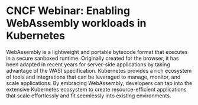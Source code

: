 # CNCF Webinar: Enabling WebAssembly workloads in Kubernetes

WebAssembly is a lightweight and portable bytecode format that executes in a secure sanboxed runtime. Originally created for the browser, it has been adapted in recent years for server-side applications by taking advantage of the WASI specification. Kubernetes provides a rich ecosystem of tools and integrations that can be leveraged to manage, monitor, and scale applications. By embracing WebAssembly, developers can tap into the extensive Kubernetes ecosystem to create resource-efficient applications that scale effortlessly and fit seemlessly into existing environments.
